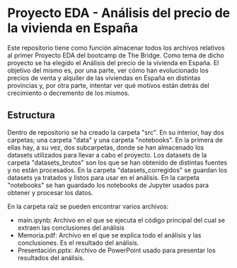 # Proyecto EDA - Análisis del precio de la vivienda en España

 Este repositorio tiene como función almacenar todos los archivos relativos al primer Proyecto EDA del bootcamp de The Bridge. Como tema de dicho proyecto se ha elegido el Análisis del precio de la vivienda en España. El objetivo del mismo es, por una parte, ver cómo han evolucionado los precios de venta y alquiler de las viviendas en España en distintas provincias y, por otra parte, intentar ver qué motivos están detrás del crecimiento o decremento de los mismos.  

 ## Estructura

 Dentro de repositorio se ha creado la carpeta "src". En su interior, hay dos carpetas; una carpeta "data" y una carpeta "notebooks". En la primera de ellas hay, a su vez, dos subcarpetas, donde se han almacenado los datasets utilizados para llevar a cabo el proyecto. Los datasets de la carpeta "datasets_brutos" son los que se han obtenido de distintas fuentes y no están procesados. En la carpeta "datasets_corregidos" se guardan los datasets ya tratados y listos para usar en el análisis. En la carpeta "notebooks" se han guardado los notebooks de Jupyter usados para obtener y procesar los datos.  

 En la carpeta raíz se pueden encontrar varios archivos:  

 - main.ipynb: Archivo en el que se ejecuta el código principal del cual se extraen las conclusiones del análisis
 - Memoria.pdf: Archivo en el que se explica todo el análisis y las conclusiones. Es el resultado del análisis.
 - Presentación.pptx: Archivo de PowerPoint usado para presentar los resultados del análisis. 
 